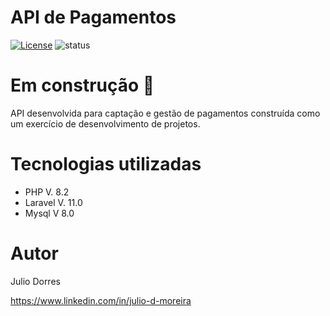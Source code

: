 # API de Pagamentos
[![License](https://img.shields.io/npm/l/react)](https://github.com/jdorres/laravel-payment-api/blob/main/LICENSE)
![status](https://img.shields.io/badge/status-Em%20desenvolvimento-red)


# Em construção 🚧

<!-- https://jdorres.com/payment-api/api -->

API desenvolvida para captação e gestão de pagamentos construída como um exercício de desenvolvimento de projetos.


# Tecnologias utilizadas
- PHP V. 8.2
- Laravel V. 11.0
- Mysql V 8.0

# Autor
Julio Dorres

https://www.linkedin.com/in/julio-d-moreira